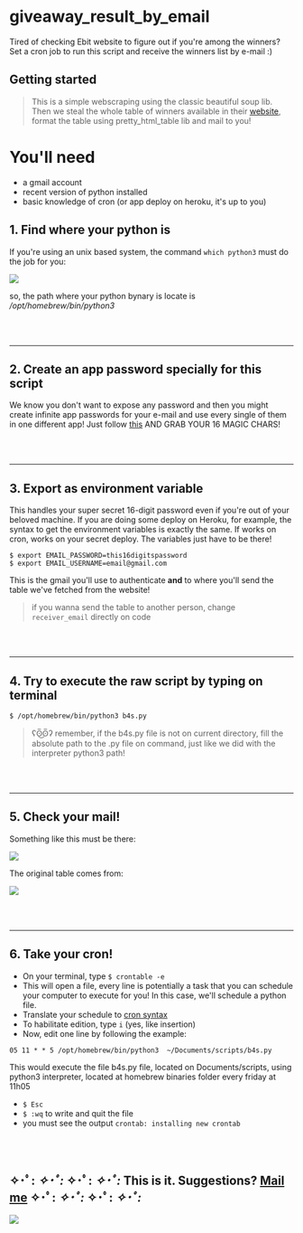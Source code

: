# giveaway_result_by_email

Tired of checking Ebit website to figure out if you're among the winners?
Set a cron job to run this script and receive the winners list by e-mail :)

## Getting started

>This is a simple webscraping using the classic beautiful soup lib. Then we steal the whole table of winners available in their [website](https://company.ebit.com.br/concorra-premios/ultimos-ganhadores), format the table using pretty_html_table lib and mail to you! 
    
   
# You'll need
- a gmail account 
- recent version of python installed
- basic knowledge of cron (or app deploy on heroku, it's up to you)
     
         
## 1. Find where your python is
If you're using an unix based system, the command `which python3` must do the job for you:

![](https://i.imgur.com/xxFADqu.png)

so, the path where your python bynary is locate is */opt/homebrew/bin/python3*   

<br>
<br>


-----------------------   
## 2. Create an app password specially for this script  
We know you don't want to expose any password and then you might create infinite app passwords for your e-mail and use every single of them in one different app! Just follow [this](https://support.google.com/accounts/answer/185833?hl=en) AND GRAB YOUR 16 MAGIC CHARS!  


<br>
<br>  

  -----------------------
## 3. Export as environment variable 
This handles your super secret 16-digit password even if you're out of your beloved machine. If you are doing some deploy on Heroku, for example, the syntax to get the environment variables is exactly the same. If works on cron, works on your secret deploy. The variables just have to be there!  

`$ export EMAIL_PASSWORD=this16digitspassword`   
`$ export EMAIL_USERNAME=email@gmail.com`
  
This is the gmail you'll use to authenticate **and** to where you'll send the table we've fetched from the website!
> if you wanna send the table to another person, change `receiver_email` directly on code   

<br>
<br>

  -----------------------  
## 4. Try to execute the raw script by typing on terminal 
`$ /opt/homebrew/bin/python3 b4s.py`  
> ʕʘ̅͜ʘ̅ʔ remember, if the b4s.py file is not on current directory, fill the absolute path to the .py file on command, just like we did with the interpreter python3 path!   

<br>
<br>

------
## 5. Check your mail!
Something like this must be there:  

![](https://i.imgur.com/EIMs4x7.png)

The original table comes from: 

![](https://imgur.com/mRq9SkD.png)

<br>
<br>

-------
## 6. Take your cron! 
- On your terminal, type `$ crontable -e`  
- This will open a file, every line is potentially a task that you can schedule your computer to execute for you! In this case, we'll schedule a python file.  
- Translate your schedule to [cron syntax](https://crontab.guru/)
- To habilitate edition, type `i` (yes, like insertion)
- Now, edit one line by following the example:
```
05 11 * * 5 /opt/homebrew/bin/python3  ~/Documents/scripts/b4s.py
```
  
  This would execute the file b4s.py file, located on Documents/scripts, using python3 interpreter, located at homebrew binaries folder every friday at 11h05

- `$ Esc`
- `$ :wq` to write and quit the file
- you must see the output `crontab: installing new crontab`


<br>
<br>  

## ✧･ﾟ: *✧･ﾟ:* ✧･ﾟ: *✧･ﾟ:* This is it. Suggestions? [Mail me](mailto:minhadona@tuta.io) ✧･ﾟ: *✧･ﾟ:* ✧･ﾟ: *✧･ﾟ:*
![](https://i.pinimg.com/originals/f4/e1/e0/f4e1e08ac2c429a6646892cbc265b5f2.gif)


